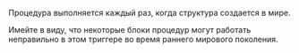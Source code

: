 Процедура выполняется каждый раз, когда структура создается в мире.

Имейте в виду, что некоторые блоки процедур могут работать неправильно в этом триггере во время раннего мирового поколения.